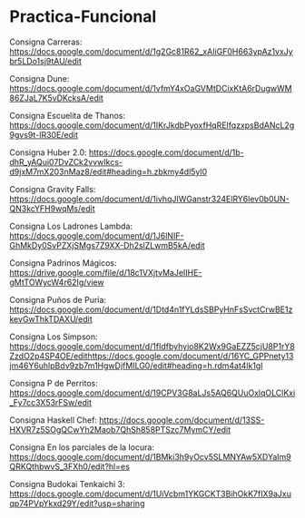 # Practica-Funcional

Consigna Carreras: https://docs.google.com/document/d/1g2Gc81R62_xAIiGF0H663ypAz1vxJybr5LDo1sj9tAU/edit

Consigna Dune: https://docs.google.com/document/d/1vfmY4xOaGVMtDCixKtA6rDugwWM86ZJaL7K5vDKcksA/edit

Consigna Escuelita de Thanos: https://docs.google.com/document/d/1IKrJkdbPyoxfHqREIfqzxpsBdANcL2g9gvs9t-IR30E/edit

Consigna Huber 2.0: https://docs.google.com/document/d/1b-dhR_yAQui07DvZCk2vvwIkcs-d9jxM7mX203nMaz8/edit#heading=h.zbkmy4dl5yl0

Consigna Gravity Falls: https://docs.google.com/document/d/1ivhqJIWGanstr324ElRY6lev0b0UN-QN3kcYFH9wqMs/edit

Consigna Los Ladrones Lambda: https://docs.google.com/document/d/1J6lNIF-GhMkDy0SvPZXjSMgs7Z9XX-Dh2slZLwmB5kA/edit

Consigna Padrinos Mágicos: https://drive.google.com/file/d/18c1VXjtvMaJeIIHE-gMtTOWycW4r62Ig/view

Consigna Puños de Puria: https://docs.google.com/document/d/1Dtd4n1fYLdsSBPyHnFsSvctCrwBE1zkevGwThkTDAXU/edit

Consigna Los Simpson: https://docs.google.com/document/d/1fIdfbyhyio8K2Wx9GaEZZ5cjU8P1rY8ZzdO2p4SP4OE/edithttps://docs.google.com/document/d/16YC_GPPnety13jm46Y6uhlpBdv9zb7m1HgwDjfMILG0/edit#heading=h.rdm4at4lk1gl

Consigna P de Perritos: https://docs.google.com/document/d/19CPV3G8aLJs5AQ6QUuOxlqOLClKxi_Fy7cc3X53rFSw/edit

Consigna Haskell Chef: https://docs.google.com/document/d/13SS-HXVR7z5SOgQCwYh2Maob7QhSh858PTSzc7MymCY/edit

Consigna En los parciales de la locura: https://docs.google.com/document/d/1BMki3h9yOcv5SLMNYAw5XDYaIm9QRKQthbwvS_3FXh0/edit?hl=es

Consigna Budokai Tenkaichi 3: https://docs.google.com/document/d/1UiVcbm1YKGCKT3BihOkK7fIX9aJxuqp74PVpYkxd29Y/edit?usp=sharing